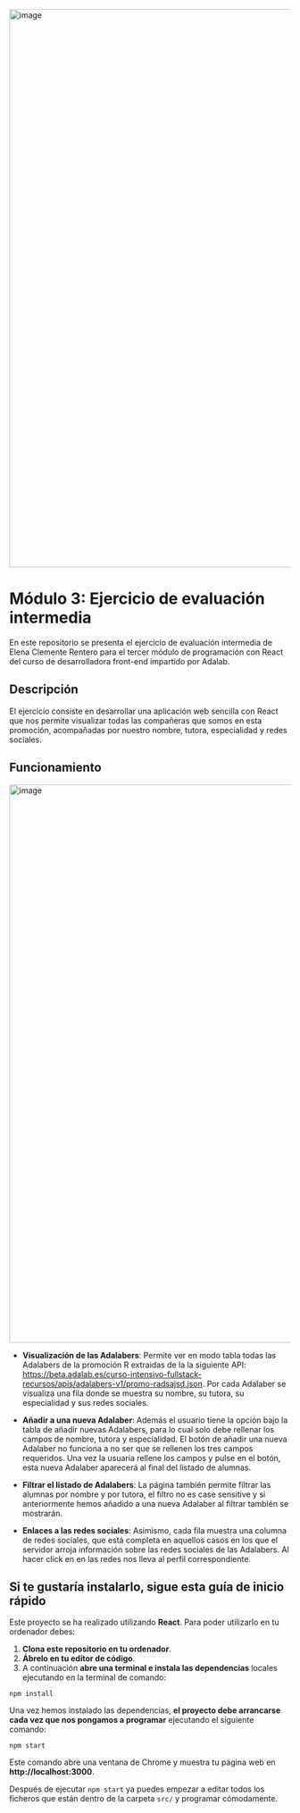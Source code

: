 <img width="1000" alt="image" src="https://user-images.githubusercontent.com/111798280/205271121-690e5b6e-6b37-4946-ab4a-07a7cd363eb9.png">

# Módulo 3: Ejercicio de evaluación intermedia

En este repositorio se presenta el ejercicio de evaluación intermedia de Elena Clemente Rentero para el tercer módulo de programación con React del curso de desarrolladora front-end impartido por Adalab.

## Descripción 

El ejercicio consiste en desarrollar una aplicación web sencilla con React que nos permite visualizar todas las compañeras que somos en esta promoción, acompañadas por nuestro nombre, tutora, especialidad y redes sociales. 

## Funcionamiento

<img width="1000" alt="image" src="https://user-images.githubusercontent.com/111798280/205271311-378e3572-4bba-41fd-a153-b7a404ccb49d.png">

- **Visualización de las Adalabers**: Permite ver en modo tabla todas las Adalabers de la promoción R extraidas de la la siguiente API: https://beta.adalab.es/curso-intensivo-fullstack-recursos/apis/adalabers-v1/promo-radsajsd.json. Por cada Adalaber se visualiza una fila donde se muestra su nombre, su tutora, su especialidad y sus redes sociales.

- **Añadir a una nueva Adalaber**: Además el usuario tiene la opción bajo la tabla de añadir nuevas Adalabers, para lo cual solo debe rellenar los campos de nombre, tutora y especialidad. El botón de añadir una nueva Adalaber no funciona a no ser que se rellenen los tres campos requeridos. Una vez la usuaria rellene los campos y pulse en el botón, esta nueva Adalaber aparecerá al final del listado de alumnas. 

- **Filtrar el listado de Adalabers**: La página también permite filtrar las alumnas por nombre y por tutora, el filtro no es case sensitive y si anteriormente hemos añadido a una nueva Adalaber al filtrar también se mostrarán.

- **Enlaces a las redes sociales**: Asimismo, cada fila muestra una columna de redes sociales, que está completa en aquellos casos en los que el servidor arroja información sobre las redes sociales de las Adalabers. Al hacer click en en las redes nos lleva al perfil correspondiente.

## Si te gustaría instalarlo, sigue esta guía de inicio rápido

Este proyecto se ha realizado utilizando **React**. Para poder utilizarlo en tu ordenador debes: 

1. **Clona este repositorio en tu ordenador**.
1. **Ábrelo en tu editor de código**.
1. A continuación **abre una terminal e instala las dependencias** locales ejecutando en la terminal de comando: 

```npm install```

Una vez hemos instalado las dependencias, **el proyecto debe arrancarse cada vez que nos pongamos a programar** ejecutando el siguiente comando:

```npm start```

Este comando abre una ventana de Chrome y muestra tu página web en **http://localhost:3000**.

Después de ejecutar ```npm start``` ya puedes empezar a editar todos los ficheros que están dentro de la carpeta ```src/``` y programar cómodamente. 
